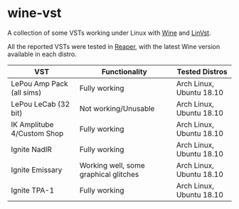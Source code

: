 # wine-vst

A collection of some VSTs working under Linux with [Wine](https://www.winehq.org/) and [LinVst](https://github.com/osxmidi/LinVst).

All the reported VSTs were tested in [Reaper](https://www.reaper.fm/), with the latest Wine version available in each distro.

| VST | Functionality | Tested Distros |
| --- | --- | --- |
LePou Amp Pack (all sims) | Fully working | Arch Linux, Ubuntu 18.10
LePou LeCab (32 bit) | Not working/Unusable | Arch Linux, Ubuntu 18.10
IK Amplitube 4/Custom Shop | Fully working | Arch Linux, Ubuntu 18.10
Ignite NadIR | Fully working | Arch Linux, Ubuntu 18.10
Ignite Emissary | Working well, some graphical glitches | Arch Linux, Ubuntu 18.10
Ignite TPA-1 | Fully working | Arch Linux, Ubuntu 18.10